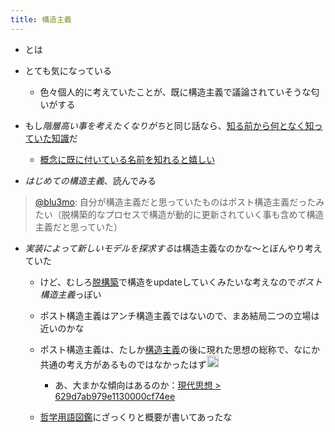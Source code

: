 ```yaml
---
title: 構造主義
---
```


* とは

* とても気になっている
  
  * 色々個人的に考えていたことが、既に構造主義で議論されていそうな匂いがする
* もし*階層高い事を考えたくなりがち*と同じ話なら、[知る前から何となく知っていた知識](%E7%9F%A5%E3%82%8B%E5%89%8D%E3%81%8B%E3%82%89%E4%BD%95%E3%81%A8%E3%81%AA%E3%81%8F%E7%9F%A5%E3%81%A3%E3%81%A6%E3%81%84%E3%81%9F%E7%9F%A5%E8%AD%98.md)だ
  
  * [概念に既に付いている名前を知れると嬉しい](%E6%A6%82%E5%BF%B5%E3%81%AB%E6%97%A2%E3%81%AB%E4%BB%98%E3%81%84%E3%81%A6%E3%81%84%E3%82%8B%E5%90%8D%E5%89%8D%E3%82%92%E7%9F%A5%E3%82%8C%E3%82%8B%E3%81%A8%E5%AC%89%E3%81%97%E3%81%84.md)
* *はじめての構造主義*、読んでみる

 > 
 > [@blu3mo](https://twitter.com/blu3mo/status/1533481423818338305): 自分が構造主義だと思っていたものはポスト構造主義だったみたい（脱構築的なプロセスで構造が動的に更新されていく事も含めて構造主義だと思っていた）

* *実装によって新しいモデルを探求する*は構造主義なのかな〜とぼんやり考えていた
  * けど、むしろ[脱構築](%E8%84%B1%E6%A7%8B%E7%AF%89.md)で構造をupdateしていくみたいな考えなので*ポスト構造主義*っぽい
  * ポスト構造主義はアンチ構造主義ではないので、まあ結局二つの立場は近いのかな
  * ポスト構造主義は、たしか[構造主義](%E6%A7%8B%E9%80%A0%E4%B8%BB%E7%BE%A9.md)の後に現れた思想の総称で、なにか共通の考え方があるものではなかったはず<img src='https://scrapbox.io/api/pages/blu3mo-public/takker/icon' alt='takker.icon' height="19.5"/>

    * あ、大まかな傾向はあるのか：[現代思想 > 629d7ab979e1130000cf74ee](%E7%8F%BE%E4%BB%A3%E6%80%9D%E6%83%B3.md#629d7ab979e1130000cf74ee)
  * [哲学用語図鑑](%E5%93%B2%E5%AD%A6%E7%94%A8%E8%AA%9E%E5%9B%B3%E9%91%91.md)にざっくりと概要が書いてあったな
